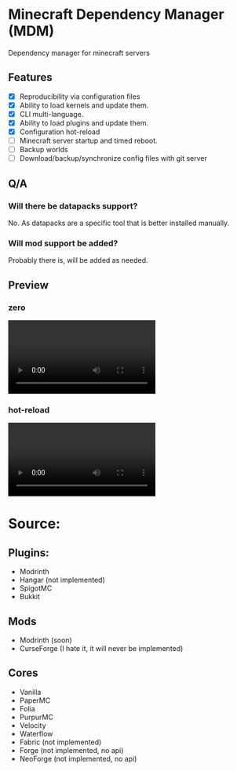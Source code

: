 # Minecraft Dependency Manager (MDM)

Dependency manager for minecraft servers

## Features

- [x] Reproducibility via configuration files
- [x] Ability to load kernels and update them.
- [x] CLI multi-language.
- [x] Ability to load plugins and update them.
- [x] Configuration hot-reload
- [ ] Minecraft server startup and timed reboot.
- [ ] Backup worlds
- [ ] Download/backup/synchronize config files with git server

## Q/A

### Will there be datapacks support?

No.
As datapacks are a specific tool that is better installed manually.

### Will mod support be added?

Probably there is, will be added as needed.



## Preview

### zero
![preview](.content/preview.mp4)

### hot-reload
![hot-reload](.content/hot-reload.mp4)


# Source:

## Plugins:

- Modrinth
- Hangar (not implemented)
- SpigotMC
- Bukkit

## Mods

- Modrinth (soon)
- CurseForge (I hate it, it will never be implemented)

## Cores

- Vanilla
- PaperMC
- Folia
- PurpurMC
- Velocity
- Waterflow
- Fabric (not implemented)
- Forge (not implemented, no api)
- NeoForge (not implemented, no api)

